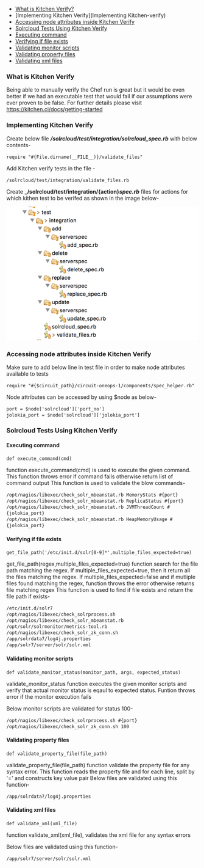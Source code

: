 * [What is Kitchen Verify? ](#what-is-kitchen-verify)
* [Implementing Kitchen Verify](Implementing Kitchen-verify)
* [Accessing node attributes inside Kitchen Verify](accessing-node-attributes-inside-kitchen-verify)
* [Solrcloud Tests Using Kitchen Verify](solrcloud-tests-using-kitchen-verify)
 * [Executing command](executing-command)
 * [Verifying if file exists](verifying-if-file-exists)
 * [Validating monitor scripts](validating-monitor-scripts)
 * [Validating property files](Validating-property-files)
 * [Validating xml files](Validating-xml-files)

### What is Kitchen Verify
Being able to manually verify the Chef run is great but it would be even better if we had an executable test that would fail if our assumptions were ever proven to be false. For further details please visit https://kitchen.ci/docs/getting-started 

### Implementing Kitchen Verify

  Create below file **_/solrcloud/test/integration/solrcloud_spec.rb_** with below contents-
	
	require "#{File.dirname(__FILE__)}/validate_files"
  
  Add Kitchen verify tests in the file - 

	/solrcloud/test/integration/validate_files.rb
  Create **_/solrcloud/test/integration/{action}_spec.rb_** files for actions for which kithen test to be verifed as shown in the image below-
  
![picture](kitchen_verify.png)

### Accessing node attributes inside Kitchen Verify
Make sure to add below line in test file in order to make node attributes available to tests

	require "#{$circuit_path}/circuit-oneops-1/components/spec_helper.rb"

Node attributes can be accessed by using $node as below-
	
	port = $node['solrcloud']['port_no']
	jolokia_port = $node['solrcloud']['jolokia_port']
### Solrcloud Tests Using Kitchen Verify
####  Executing command

	def execute_command(cmd)
  function execute_command(cmd) is used to execute the given command. 
  This function throws error if command fails otherwise return list of command output
  This function is used to validate the blow commands-
  
    /opt/nagios/libexec/check_solr_mbeanstat.rb MemoryStats #{port}
    /opt/nagios/libexec/check_solr_mbeanstat.rb ReplicaStatus #{port}
    /opt/nagios/libexec/check_solr_mbeanstat.rb JVMThreadCount #{jolokia_port}
    /opt/nagios/libexec/check_solr_mbeanstat.rb HeapMemoryUsage #{jolokia_port}
  
  
####  Verifying if file exists

	get_file_path('/etc/init.d/solr[0-9]*',multiple_files_expected=true)

  get_file_path(regex,multiple_files_expected=true) function search for the file path matching the regex. 
  If multiple_files_expected=true, then it return all the files matching the regex. 
  If multiple_files_expected=false and if mutliple files found matching the regex, function throws the error otherwise returns file matching regex
  This function is used to find if file exists and return the file path if exists-

	/etc/init.d/solr7
	/opt/nagios/libexec/check_solrprocess.sh
	/opt/nagios/libexec/check_solr_mbeanstat.rb
	/opt/solr/solrmonitor/metrics-tool.rb
	/opt/nagios/libexec/check_solr_zk_conn.sh
	/app/solrdata7/log4j.properties
	/app/solr7/server/solr/solr.xml
 
####  Validating monitor scripts
  
	def validate_monitor_status(monitor_path, args, expected_status)

  validate_monitor_status function executes the given monitor scripts and verify that actual monitor status is eqaul to expected status.
  Funtion throws error if the monitor execution fails
  
  Below monitor scripts are validated for status 100-
	
	/opt/nagios/libexec/check_solrprocess.sh #{port}
	/opt/nagios/libexec/check_solr_zk_conn.sh 100
  
####  Validating property files

	def validate_property_file(file_path)
	
  validate_property_file(file_path) function validate the property file for any syntax error.
  This function reads the property file and for each line, split by '=' and constructs key value pair
  Below files are validated using this function-
    
    /app/solrdata7/log4j.properties
  
####  Validating xml files

	def validate_xml(xml_file)
	
  function validate_xml(xml_file), validates the xml file for any syntax errors
  
  Below files are validated using this function-

	/app/solr7/server/solr/solr.xml
